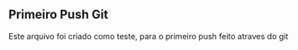 ## Primeiro Push Git

Este arquivo foi criado como teste, para o primeiro push feito atraves do git
